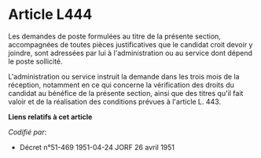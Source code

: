 # Article L444

Les demandes de poste formulées au titre de la présente section, accompagnées de toutes pièces justificatives que le candidat
croit devoir y joindre, sont adressées par lui à l'administration ou au service dont dépend le poste sollicité.

L'administration ou service instruit la demande dans les trois mois de la réception, notamment en ce qui concerne la
vérification des droits du candidat au bénéfice de la présente section, ainsi que des titres qu'il fait valoir et de la
réalisation des conditions prévues à l'article L. 443.

**Liens relatifs à cet article**

_Codifié par_:

  - Décret n°51-469 1951-04-24 JORF 26 avril 1951
